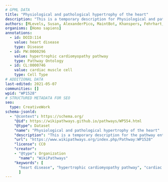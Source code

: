 ```yaml
---
# GPML DATA
title: "Physiological and pathological hypertrophy of the heart"
description: "This is a temporary description for Physiological and pathological hypertrophy of the heart"
authors: [MLevels, Susan, AlexanderPico, MaintBot, Khanspers, Fehrhart, Egonw, AMTan, Eweitz]
organisms: [Homo sapiens]
annotations:
  - id: DOID:114
    value: heart disease
    type: Disease
  - id: PW:0000296
    value: hypertrophic cardiomyopathy pathway
    type: Pathway Ontology
  - id: CL:0000746
    value: cardiac muscle cell
    type: Cell Type
# ADDITIONAL DATA
last-edited: 2021-05-07
communities: []
wpid: "WP1528"
# STRUCTURED METADATA FOR SEO
seo:
  type: CreativeWork
schema-jsonld:
  - "@context": https://schema.org/
    "@id": https://wikipathways.github.io/pathways/WP554.html
    "@type": Dataset
    "name": "Physiological and pathological hypertrophy of the heart"
    "description": "This is a temporary description for the pathway entitled: Physiological and pathological hypertrophy of the heart"
    "url": "https://www.wikipathways.org/index.php/Pathway:WP1528"
    "license": CC0
    "creator":
    - "@type": Organization
      "name": "WikiPathways"
    "keywords": [
      "heart disease", "hypertrophic cardiomyopathy pathway", "cardiac muscle cell",
      ]
---
```

